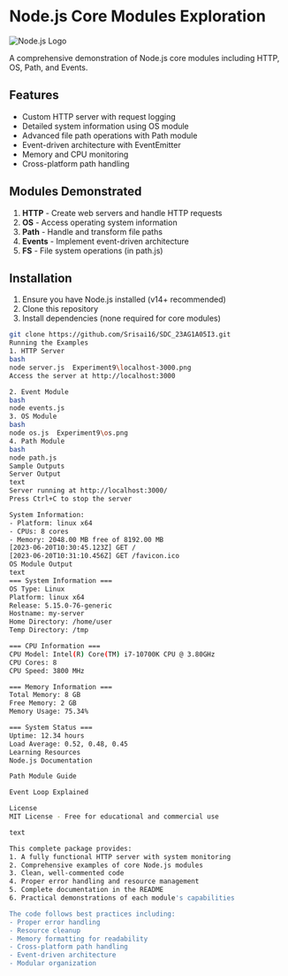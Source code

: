# Node.js Core Modules Exploration

![Node.js Logo](https://nodejs.org/static/images/logo.svg)

A comprehensive demonstration of Node.js core modules including HTTP, OS, Path, and Events.

## Features

- Custom HTTP server with request logging
- Detailed system information using OS module
- Advanced file path operations with Path module
- Event-driven architecture with EventEmitter
- Memory and CPU monitoring
- Cross-platform path handling

## Modules Demonstrated

1. **HTTP** - Create web servers and handle HTTP requests
2. **OS** - Access operating system information
3. **Path** - Handle and transform file paths
4. **Events** - Implement event-driven architecture
5. **FS** - File system operations (in path.js)

## Installation

1. Ensure you have Node.js installed (v14+ recommended)
2. Clone this repository
3. Install dependencies (none required for core modules)

```bash
git clone https://github.com/Srisai16/SDC_23AG1A05I3.git
Running the Examples
1. HTTP Server
bash
node server.js  Experiment9\localhost-3000.png
Access the server at http://localhost:3000

2. Event Module
bash
node events.js
3. OS Module
bash
node os.js  Experiment9\os.png
4. Path Module
bash
node path.js
Sample Outputs
Server Output
text
Server running at http://localhost:3000/
Press Ctrl+C to stop the server

System Information:
- Platform: linux x64
- CPUs: 8 cores
- Memory: 2048.00 MB free of 8192.00 MB
[2023-06-20T10:30:45.123Z] GET /
[2023-06-20T10:31:10.456Z] GET /favicon.ico
OS Module Output
text
=== System Information ===
OS Type: Linux
Platform: linux x64
Release: 5.15.0-76-generic
Hostname: my-server
Home Directory: /home/user
Temp Directory: /tmp

=== CPU Information ===
CPU Model: Intel(R) Core(TM) i7-10700K CPU @ 3.80GHz
CPU Cores: 8
CPU Speed: 3800 MHz

=== Memory Information ===
Total Memory: 8 GB
Free Memory: 2 GB
Memory Usage: 75.34%

=== System Status ===
Uptime: 12.34 hours
Load Average: 0.52, 0.48, 0.45
Learning Resources
Node.js Documentation

Path Module Guide

Event Loop Explained

License
MIT License - Free for educational and commercial use

text

This complete package provides:
1. A fully functional HTTP server with system monitoring
2. Comprehensive examples of core Node.js modules
3. Clean, well-commented code
4. Proper error handling and resource management
5. Complete documentation in the README
6. Practical demonstrations of each module's capabilities

The code follows best practices including:
- Proper error handling
- Resource cleanup
- Memory formatting for readability
- Cross-platform path handling
- Event-driven architecture
- Modular organization